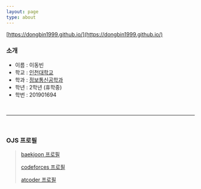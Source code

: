 ```yaml
---
layout: page
type: about
---
```




[https://dongbin1999.github.io/](https://dongbin1999.github.io/)

<h3>소개</h3>

+ 이름 : 이동빈
+ 학교 : [인천대학교](http://www.inu.ac.kr/)
+ 학과 : [정보통신공학과](http://www.inu.ac.kr/user/indexMain.do?command=&siteId=ite)
+ 학년 : 2학년 (휴학중)
+ 학번 : 201901694

<br />

___

<br />

<h3>OJS 프로필</h3>

> [baekjoon 프로필](https://www.acmicpc.net/user/leedongbin)
>
> [codeforces 프로필](https://codeforces.com/profile/dongbin1999) 
>
> [atcoder 프로필](https://atcoder.jp/users/leedongbin)

